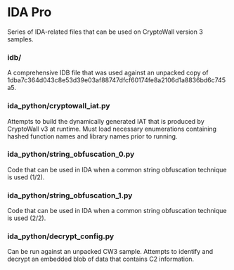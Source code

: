 # IDA Pro
Series of IDA-related files that can be used on CryptoWall version 3 samples.

### idb/
A comprehensive IDB file that was used against an unpacked copy of 1dba7c364d043c8e53d39e03af88747dfcf60174fe8a2106d1a8836bd6c745a5.

### ida_python/cryptowall_iat.py
Attempts to build the dynamically generated IAT that is produced by CryptoWall v3 at runtime. Must load necessary enumerations containing hashed function names and library names prior to running.

### ida_python/string_obfuscation_0.py
Code that can be used in IDA when a common string obfuscation technique is used (1/2).

### ida_python/string_obfuscation_1.py
Code that can be used in IDA when a common string obfuscation technique is used (2/2).

### ida_python/decrypt_config.py
Can be run against an unpacked CW3 sample. Attempts to identify and decrypt an embedded blob of data that contains C2 information. 